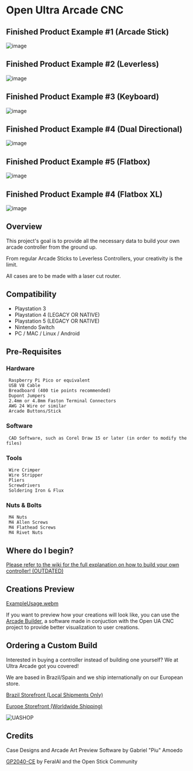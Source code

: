 # Open Ultra Arcade CNC

## Finished Product Example #1 (Arcade Stick)
![image](https://ultraarcade.eu/cdn/shop/files/3.png?v=1695998952&width=750)

## Finished Product Example #2 (Leverless)
![image](https://ultraarcade.eu/cdn/shop/files/lever10.png?v=1696192330&width=750)

## Finished Product Example #3 (Keyboard)
![image](https://ultraarcade.eu/cdn/shop/files/8.png?v=1695999869&width=750)

## Finished Product Example #4 (Dual Directional)
![image](https://ultraarcade.eu/cdn/shop/files/8.png?v=1695999869&width=750)

## Finished Product Example #5 (Flatbox)
![image](https://ultraarcade.eu/cdn/shop/files/8.png?v=1695999869&width=750)

## Finished Product Example #4 (Flatbox XL)
![image](https://ultraarcade.eu/cdn/shop/files/flat_xl2_double.png?v=1696188975&width=750)

## Overview

This project's goal is to provide all the necessary data to build your own arcade controller from the ground up.

From regular Arcade Sticks to Leverless Controllers, your creativity is the limit.

All cases are to be made with a laser cut router.

## Compatibility

- Playstation 3
- Playstation 4 (LEGACY OR NATIVE)
- Playstation 5 (LEGACY OR NATIVE)
- Nintendo Switch
- PC / MAC / Linux / Android

## Pre-Requisites

### Hardware

     Raspberry Pi Pico or equivalent
     USB V8 Cable
     Breadboard (400 tie points recommended)
     Dupont Jumpers
     2.4mm or 4.8mm Faston Terminal Connectors
     AWG 24 Wire or similar
     Arcade Buttons/Stick

### Software

     CAD Software, such as Corel Draw 15 or later (in order to modify the files)

### Tools

     Wire Crimper
     Wire Stripper
     Pliers
     Screwdrivers
     Soldering Iron & Flux
     
### Nuts & Bolts

     M4 Nuts
     M4 Allen Screws
     M4 Flathead Screws
     M4 Rivet Nuts

## Where do I begin?

[Please refer to the wiki for the full explanation on how to build your own controller! (OUTDATED)](https://github.com/Ultra-Arcade/open-ua-cnc/wiki/)

## Creations Preview

[ExampleUsage.webm](https://user-images.githubusercontent.com/11778557/180760613-1b731b34-b6ba-47a1-9874-4af2d98b4cfe.webm)

If you want to preview how your creations will look like, you can use the [Arcade Builder](https://github.com/Ultra-Arcade/arcade-builder-english), a software made in conjuction with the Open UA CNC project to provide better visualization to user creations.

## Ordering a Custom Build

Interested in buying a controller instead of building one yourself? We at Ultra Arcade got you covered!

We are based in Brazil/Spain and we ship internationally on our European store. 

[Brazil Storefront (Local Shipments Only)](https://shop.ultraarcadebh.com.br/)

[Europe Storefront (Worldwide Shipping)](https://shop.ultraarcadebh.com.br/)

![UASHOP](https://user-images.githubusercontent.com/11778557/211209698-63646c53-1d50-43fb-b3fa-9fa84eb03af8.png)


## Credits

Case Designs and Arcade Art Preview Software by Gabriel "Piu" Amoedo

[GP2040-CE](https://github.com/OpenStickCommunity/GP2040-CE) by FeralAI and the Open Stick Community
